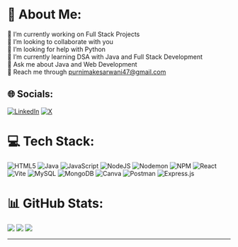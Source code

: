 # 💫 About Me:
🔭 I’m currently working on Full Stack Projects<br>👯 I’m looking to collaborate with you<br>🤝 I’m looking for help with Python<br>🌱 I’m currently learning DSA with Java and Full Stack Development <br>💬 Ask me about Java and Web Development<br>📩 Reach me through purnimakesarwani47@gmail.com


## 🌐 Socials:
[![LinkedIn](https://img.shields.io/badge/LinkedIn-%230077B5.svg?logo=linkedin&logoColor=white)](https://linkedin.com/in/purnima-kesarwani-b61047276) [![X](https://img.shields.io/badge/X-black.svg?logo=X&logoColor=white)](https://x.com/@Purnima53557204) 

# 💻 Tech Stack:
![HTML5](https://img.shields.io/badge/html5-%23E34F26.svg?style=flat&logo=html5&logoColor=white) ![Java](https://img.shields.io/badge/java-%23ED8B00.svg?style=flat&logo=openjdk&logoColor=white) ![JavaScript](https://img.shields.io/badge/javascript-%23323330.svg?style=flat&logo=javascript&logoColor=%23F7DF1E) ![NodeJS](https://img.shields.io/badge/node.js-6DA55F?style=flat&logo=node.js&logoColor=white) ![Nodemon](https://img.shields.io/badge/NODEMON-%23323330.svg?style=flat&logo=nodemon&logoColor=%BBDEAD) ![NPM](https://img.shields.io/badge/NPM-%23CB3837.svg?style=flat&logo=npm&logoColor=white) ![React](https://img.shields.io/badge/react-%2320232a.svg?style=flat&logo=react&logoColor=%2361DAFB) ![Vite](https://img.shields.io/badge/vite-%23646CFF.svg?style=flat&logo=vite&logoColor=white) ![MySQL](https://img.shields.io/badge/mysql-4479A1.svg?style=flat&logo=mysql&logoColor=white) ![MongoDB](https://img.shields.io/badge/MongoDB-%234ea94b.svg?style=flat&logo=mongodb&logoColor=white) ![Canva](https://img.shields.io/badge/Canva-%2300C4CC.svg?style=flat&logo=Canva&logoColor=white) ![Postman](https://img.shields.io/badge/Postman-FF6C37?style=flat&logo=postman&logoColor=white) ![Express.js](https://img.shields.io/badge/express.js-%23404d59.svg?style=flat&logo=express&logoColor=%2361DAFB)
# 📊 GitHub Stats:
![](https://github-readme-stats.vercel.app/api?username=Purnima47&theme=dark&hide_border=false&include_all_commits=false&count_private=false)
![](https://github-readme-streak-stats.herokuapp.com/?user=Purnima47&theme=dark&hide_border=false)
![](https://github-readme-stats.vercel.app/api/top-langs/?username=Purnima47&theme=dark&hide_border=false&include_all_commits=false&count_private=false&layout=compact)

---
